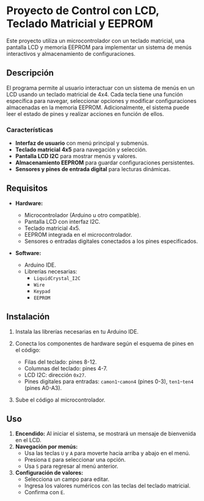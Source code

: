 # Proyecto de Control con LCD, Teclado Matricial y EEPROM

Este proyecto utiliza un microcontrolador con un teclado matricial, una pantalla LCD y memoria EEPROM para implementar un sistema de menús interactivos y almacenamiento de configuraciones.

## Descripción

El programa permite al usuario interactuar con un sistema de menús en un LCD usando un teclado matricial de 4x4. Cada tecla tiene una función específica para navegar, seleccionar opciones y modificar configuraciones almacenadas en la memoria EEPROM. Adicionalmente, el sistema puede leer el estado de pines y realizar acciones en función de ellos.

### Características
- **Interfaz de usuario** con menú principal y submenús.
- **Teclado matricial 4x5** para navegación y selección.
- **Pantalla LCD I2C** para mostrar menús y valores.
- **Almacenamiento EEPROM** para guardar configuraciones persistentes.
- **Sensores y pines de entrada digital** para lecturas dinámicas.

## Requisitos

- **Hardware:**
  - Microcontrolador (Arduino u otro compatible).
  - Pantalla LCD con interfaz I2C.
  - Teclado matricial 4x5.
  - EEPROM integrada en el microcontrolador.
  - Sensores o entradas digitales conectados a los pines especificados.

- **Software:**
  - Arduino IDE.
  - Librerías necesarias:
    - `LiquidCrystal_I2C`
    - `Wire`
    - `Keypad`
    - `EEPROM`

## Instalación

1. Instala las librerías necesarias en tu Arduino IDE.
2. Conecta los componentes de hardware según el esquema de pines en el código:
   - Filas del teclado: pines 8-12.
   - Columnas del teclado: pines 4-7.
   - LCD I2C: dirección `0x27`.
   - Pines digitales para entradas: `camon1`-`camon4` (pines 0-3), `ten1`-`ten4` (pines A0-A3).

3. Sube el código al microcontrolador.

## Uso

1. **Encendido:** Al iniciar el sistema, se mostrará un mensaje de bienvenida en el LCD.
2. **Navegación por menús:**
   - Usa las teclas `U` y `A` para moverte hacia arriba y abajo en el menú.
   - Presiona `E` para seleccionar una opción.
   - Usa `S` para regresar al menú anterior.
3. **Configuración de valores:**
   - Selecciona un campo para editar.
   - Ingresa los valores numéricos con las teclas del teclado matricial.
   - Confirma con `E`.

